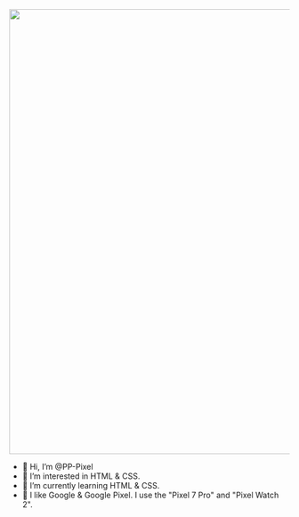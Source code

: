 <meta name="robots" content="noindex">
<a href="https://pp-pixel.github.io/hp/" target="_blank"><img src="https://pp-pixel.github.io/hp/images/SNS1.svg" width="800px"></a>  

  
- 👋 Hi, I’m @PP-Pixel
- 👀 I’m interested in HTML & CSS.
- 🌱 I’m currently learning HTML & CSS.
- 💞️ I like Google & Google Pixel. I use the "Pixel 7 Pro" and "Pixel Watch 2".

<!---
PP-Pixel/PP-Pixel is a ✨ special ✨ repository because its `README.md` (this file) appears on your GitHub profile.
You can click the Preview link to take a look at your changes.
--->